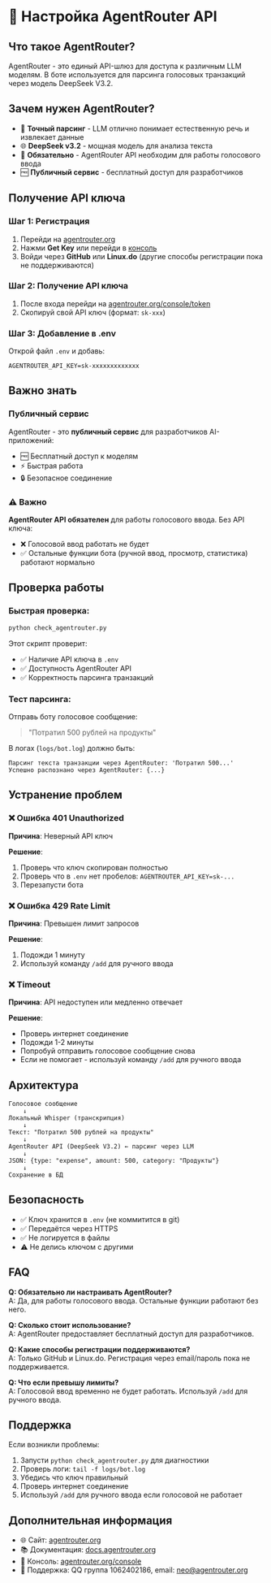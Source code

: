 # 🔌 Настройка AgentRouter API

## Что такое AgentRouter?

AgentRouter - это единый API-шлюз для доступа к различным LLM моделям. В боте используется для парсинга голосовых транзакций через модель DeepSeek V3.2.

## Зачем нужен AgentRouter?

- 📝 **Точный парсинг** - LLM отлично понимает естественную речь и извлекает данные
- 🌐 **DeepSeek v3.2** - мощная модель для анализа текста
- 🎯 **Обязательно** - AgentRouter API необходим для работы голосового ввода
- 🆓 **Публичный сервис** - бесплатный доступ для разработчиков

## Получение API ключа

### Шаг 1: Регистрация

1. Перейди на [agentrouter.org](https://agentrouter.org)
2. Нажми **Get Key** или перейди в [консоль](https://agentrouter.org/console)
3. Войди через **GitHub** или **Linux.do** (другие способы регистрации пока не поддерживаются)

### Шаг 2: Получение API ключа

1. После входа перейди на [agentrouter.org/console/token](https://agentrouter.org/console/token)
2. Скопируй свой API ключ (формат: `sk-xxx`)

### Шаг 3: Добавление в .env

Открой файл `.env` и добавь:

```env
AGENTROUTER_API_KEY=sk-xxxxxxxxxxxxx
```

## Важно знать

### Публичный сервис

AgentRouter - это **публичный сервис** для разработчиков AI-приложений:
- 🆓 Бесплатный доступ к моделям
- ⚡ Быстрая работа
- 🔒 Безопасное соединение

### ⚠️ Важно

**AgentRouter API обязателен** для работы голосового ввода. Без API ключа:
- ❌ Голосовой ввод работать не будет
- ✅ Остальные функции бота (ручной ввод, просмотр, статистика) работают нормально

## Проверка работы

### Быстрая проверка:

```bash
python check_agentrouter.py
```

Этот скрипт проверит:
- ✅ Наличие API ключа в `.env`
- ✅ Доступность AgentRouter API
- ✅ Корректность парсинга транзакций

### Тест парсинга:

Отправь боту голосовое сообщение:
> "Потратил 500 рублей на продукты"

В логах (`logs/bot.log`) должно быть:
```
Парсинг текста транзакции через AgentRouter: 'Потратил 500...'
Успешно распознано через AgentRouter: {...}
```

## Устранение проблем

### ❌ Ошибка 401 Unauthorized

**Причина**: Неверный API ключ

**Решение**:
1. Проверь что ключ скопирован полностью
2. Проверь что в `.env` нет пробелов: `AGENTROUTER_API_KEY=sk-...`
3. Перезапусти бота

### ❌ Ошибка 429 Rate Limit

**Причина**: Превышен лимит запросов

**Решение**:
1. Подожди 1 минуту
2. Используй команду `/add` для ручного ввода

### ❌ Timeout

**Причина**: API недоступен или медленно отвечает

**Решение**:
- Проверь интернет соединение
- Подожди 1-2 минуты
- Попробуй отправить голосовое сообщение снова
- Если не помогает - используй команду `/add` для ручного ввода

## Архитектура

```
Голосовое сообщение
    ↓
Локальный Whisper (транскрипция)
    ↓
Текст: "Потратил 500 рублей на продукты"
    ↓
AgentRouter API (DeepSeek V3.2) ← парсинг через LLM
    ↓
JSON: {type: "expense", amount: 500, category: "Продукты"}
    ↓
Сохранение в БД
```

## Безопасность

- ✅ Ключ хранится в `.env` (не коммитится в git)
- ✅ Передаётся через HTTPS
- ✅ Не логируется в файлы
- ⚠️ Не делись ключом с другими

## FAQ

**Q: Обязательно ли настраивать AgentRouter?**  
A: Да, для работы голосового ввода. Остальные функции работают без него.

**Q: Сколько стоит использование?**  
A: AgentRouter предоставляет бесплатный доступ для разработчиков.

**Q: Какие способы регистрации поддерживаются?**  
A: Только GitHub и Linux.do. Регистрация через email/пароль пока не поддерживается.

**Q: Что если превышу лимиты?**  
A: Голосовой ввод временно не будет работать. Используй `/add` для ручного ввода.

## Поддержка

Если возникли проблемы:
1. Запусти `python check_agentrouter.py` для диагностики
2. Проверь логи: `tail -f logs/bot.log`
3. Убедись что ключ правильный
4. Проверь интернет соединение
5. Используй `/add` для ручного ввода если голосовой не работает

## Дополнительная информация

- 🌐 Сайт: [agentrouter.org](https://agentrouter.org)
- 📚 Документация: [docs.agentrouter.org](https://docs.agentrouter.org)
- 🔑 Консоль: [agentrouter.org/console](https://agentrouter.org/console)
- 💬 Поддержка: QQ группа 1062402186, email: neo@agentrouter.org

